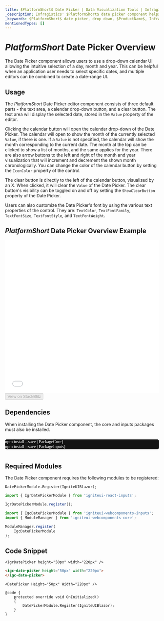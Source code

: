 ```yaml
---
title: $PlatformShort$ Date Picker | Data Visualization Tools | Infragistics
_description: Infragistics' $PlatformShort$ date picker component helps your users select dates. Improve your graphs and visualization with Ignite UI for  $PlatformShort$!
_keywords: $PlatformShort$ date picker, drop down, $ProductName$, Infragistics
mentionedTypes: []
---
```

# $PlatformShort$ Date Picker Overview

The Date Picker component allows users to use a drop-down calendar UI allowing the intuitive selection of a day, month and year. This can be helpful when an application user needs to select specific dates, and multiple editors can be combined to create a date-range UI.

## Usage

The $PlatformShort$ Date Picker editor component consists of three default parts - the text area, a calendar drop-down button, and a clear button. The text area will display the selected date, stored in the `Value` property of the editor.

Clicking the calendar button will open the calendar drop-down of the Date Picker. The calendar will open to show the month of the currently selected `Value`, if there is one. If a `Value` is not specified, the calendar will show the month corresponding to the current date. The month at the top can be clicked to show a list of months, and the same applies for the year. There are also arrow buttons to the left and right of the month and year visualization that will increment and decrement the shown month chronologically. You can change the color of the calendar button by setting the `IconColor` property of the control.

The clear button is directly to the left of the calendar button, visualized by an X. When clicked, it will clear the `Value` of the Date Picker. The clear button's visibility can be toggled on and off by setting the `ShowClearButton` property of the Date Picker.

Users can also customize the Date Picker's font by using the various text properties of the control. They are: `TextColor`, `TextFontFamily`, `TextFontSize`, `TextFontStyle`, and `TextFontWeight`.

## $PlatformShort$ Date Picker Overview Example

<div class="sample-container loading" style="height: 500px">
    <iframe id="category-chart-overview-iframe" src='{environment:dvDemosBaseUrl}/editors/date-picker-overview' width="100%" height="100%" seamless frameBorder="0" onload="onXPlatSampleIframeContentLoaded(this);" alt="$PlatformShort$ Date Picker Overview Example"></iframe>
</div>

<div>
    <button data-localize="stackblitz" disabled class="stackblitz-btn"   data-iframe-id="multi-column-combobox-overview-iframe" data-demos-base-url="{environment:dvDemosBaseUrl}">View on StackBlitz
    </button>
<sample-button src="editors/date-picker/overview"></sample-button>

</div>

<!-- React, WebComponents -->
## Dependencies
When installing the Date Picker component, the core and inputs packages must also be installed.

<pre style="background:#141414;color:white;display:inline-block;padding:16x;margin-top:10px;font-family:'Consolas';border-radius:5px;width:100%">
npm install --save {PackageCore}
npm install --save {PackageInputs}
</pre>
<!-- end: React, WebComponents -->

## Required Modules

The Date Picker component requires the following modules to be registered:

```razor
DatePickerModule.Register(IgniteUIBlazor);
```

```ts
import { IgrDatePickerModule } from 'igniteui-react-inputs';

IgrDatePickerModule.register();
```

```ts
import { IgcDatePickerModule } from 'igniteui-webcomponents-inputs';
import { ModuleManager } from 'igniteui-webcomponents-core';

ModuleManager.register(
    IgcDatePickerModule
);
```

<div class="divider--half"></div>

## Code Snippet

```tsx
<IgrDatePicker height="50px" width="220px" />
```

```html
<igc-date-picker height="50px" width="220px">
</igc-date-picker>
```

```razor                
<DatePicker Height="50px" Width="220px" />

@code {    
    protected override void OnInitialized()
    {
        DatePickerModule.Register(IgniteUIBlazor);        
    }
}
```

